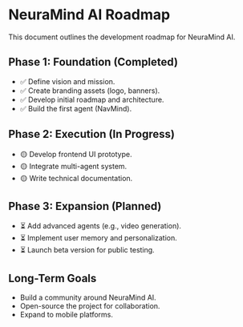 # NeuraMind AI Roadmap

This document outlines the development roadmap for NeuraMind AI.

## Phase 1: Foundation (Completed)
- ✅ Define vision and mission.
- ✅ Create branding assets (logo, banners).
- ✅ Develop initial roadmap and architecture.
- ✅ Build the first agent (NavMind).

## Phase 2: Execution (In Progress)
- 🟡 Develop frontend UI prototype.
- 🟡 Integrate multi-agent system.
- 🟡 Write technical documentation.

## Phase 3: Expansion (Planned)
- ⏳ Add advanced agents (e.g., video generation).
- ⏳ Implement user memory and personalization.
- ⏳ Launch beta version for public testing.

## Long-Term Goals
- Build a community around NeuraMind AI.
- Open-source the project for collaboration.
- Expand to mobile platforms.
